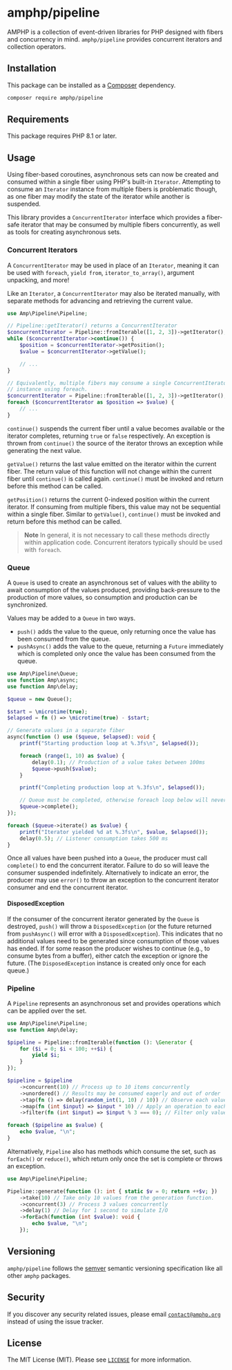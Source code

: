 # amphp/pipeline

AMPHP is a collection of event-driven libraries for PHP designed with fibers and concurrency in mind.
`amphp/pipeline` provides concurrent iterators and collection operators.

## Installation

This package can be installed as a [Composer](https://getcomposer.org/) dependency.

```bash
composer require amphp/pipeline
```

## Requirements

This package requires PHP 8.1 or later.

## Usage

Using fiber-based coroutines, asynchronous sets can now be created and consumed within a single fiber using PHP's built-in `Iterator`. Attempting to consume an `Iterator` instance from multiple fibers is problematic though, as one fiber may modify the state of the iterator while another is suspended.

This library provides a `ConcurrentIterator` interface which provides a fiber-safe iterator that may be consumed by multiple fibers concurrently, as well as tools for creating asynchronous sets.

### Concurrent Iterators

A `ConcurrentIterator` may be used in place of an `Iterator`, meaning it can be used with `foreach`, `yield from`, `iterator_to_array()`, argument unpacking, and more!

Like an `Iterator`, a `ConcurrentIterator` may also be iterated manually, with separate methods for advancing and retrieving the current value.

```php
use Amp\Pipeline\Pipeline;

// Pipeline::getIterator() returns a ConcurrentIterator
$concurrentIterator = Pipeline::fromIterable([1, 2, 3])->getIterator();
while ($concurrentIterator->continue()) {
    $position = $concurrentIterator->getPosition();
    $value = $concurrentIterator->getValue();

    // ...
}

// Equivalently, multiple fibers may consume a single ConcurrentIterator
// instance using foreach.
$concurrentIterator = Pipeline::fromIterable([1, 2, 3])->getIterator();
foreach ($concurrentIterator as $position => $value) {
    // ...
}

```

`continue()` suspends the current fiber until a value becomes available or the iterator completes, returning `true` or `false` respectively. An exception is thrown from `continue()` the source of the iterator throws an exception while generating the next value.

`getValue()` returns the last value emitted on the iterator within the current fiber. The return value of this function will not change within the current fiber until `continue()` is called again. `continue()` must be invoked and return before this method can be called.

`getPosition()` returns the current 0-indexed position within the current iterator. If consuming from multiple fibers, this value may not be sequential within a single fiber. Similar to `getValue()`, `continue()` must be invoked and return before this method can be called.

> **Note**
> In general, it is not necessary to call these methods directly within application code. Concurrent iterators typically should be used with `foreach`.

### Queue

A `Queue` is used to create an asynchronous set of values with the ability to await consumption of the values produced, providing back-pressure to the production of more values, so consumption and production can be synchronized.

Values may be added to a `Queue` in two ways.
- `push()` adds the value to the queue, only returning once the value has been consumed from the queue.
- `pushAsync()` adds the value to the queue, returning a `Future` immediately which is completed only once the value has been consumed from the queue.

```php
use Amp\Pipeline\Queue;
use function Amp\async;
use function Amp\delay;

$queue = new Queue();

$start = \microtime(true);
$elapsed = fn () => \microtime(true) - $start;

// Generate values in a separate fiber
async(function () use ($queue, $elapsed): void {
    printf("Starting production loop at %.3fs\n", $elapsed());

    foreach (range(1, 10) as $value) {
        delay(0.1); // Production of a value takes between 100ms
        $queue->push($value);
    }

    printf("Completing production loop at %.3fs\n", $elapsed());

    // Queue must be completed, otherwise foreach loop below will never exit!
    $queue->complete();
});

foreach ($queue->iterate() as $value) {
    printf("Iterator yielded %d at %.3fs\n", $value, $elapsed());
    delay(0.5); // Listener consumption takes 500 ms
}
```

Once all values have been pushed into a `Queue`, the producer must call `complete()` to end the concurrent iterator. Failure to do so will leave the consumer suspended indefinitely. Alternatively to indicate an error, the producer may use `error()` to throw an exception to the concurrent iterator consumer and end the concurrent iterator.

#### DisposedException

If the consumer of the concurrent iterator generated by the `Queue` is destroyed, `push()` will throw a `DisposedException` (or the future returned from `pushAsync()` will error with a `DisposedException`). This indicates that no additional values need to be generated since consumption of those values has ended. If for some reason the producer wishes to continue (e.g., to consume bytes from a buffer), either catch the exception or ignore the future. (The `DisposedException` instance is created only once for each queue.)

### Pipeline

A `Pipeline` represents an asynchronous set and provides operations which can be applied over the set.

```php
use Amp\Pipeline\Pipeline;
use function Amp\delay;

$pipeline = Pipeline::fromIterable(function (): \Generator {
    for ($i = 0; $i < 100; ++$i) {
        yield $i;
    }
});

$pipeline = $pipeline
    ->concurrent(10) // Process up to 10 items concurrently
    ->unordered() // Results may be consumed eagerly and out of order
    ->tap(fn () => delay(random_int(1, 10) / 10)) // Observe each value with a delay for 0.1 to 1 seconds, simulating I/O
    ->map(fn (int $input) => $input * 10) // Apply an operation to each value
    ->filter(fn (int $input) => $input % 3 === 0); // Filter only values divisible by 3

foreach ($pipeline as $value) {
    echo $value, "\n";
}
```

Alternatively, `Pipeline` also has methods which consume the set, such as `forEach()` or `reduce()`, which return only once the set is complete or throws an exception.

```php
use Amp\Pipeline\Pipeline;

Pipeline::generate(function (): int { static $v = 0; return ++$v; })
    ->take(10) // Take only 10 values from the generation function.
    ->concurrent(3) // Process 3 values concurrently
    ->delay(1) // Delay for 1 second to simulate I/O
    ->forEach(function (int $value): void {
        echo $value, "\n";
    });
```

## Versioning

`amphp/pipeline` follows the [semver](http://semver.org/) semantic versioning specification like all other `amphp` packages.

## Security

If you discover any security related issues, please email [`contact@amphp.org`](mailto:contact@amphp.org) instead of using the issue tracker.

## License

The MIT License (MIT). Please see [`LICENSE`](./LICENSE) for more information.

